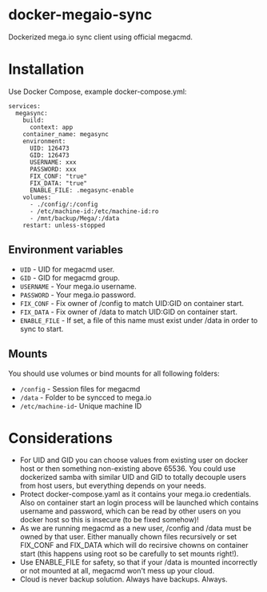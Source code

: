 # docker-megaio-sync
Dockerized mega.io sync client using official megacmd.

# Installation
Use Docker Compose, example docker-compose.yml:
```
services:
  megasync:
    build:
      context: app
    container_name: megasync
    environment:
      UID: 126473
      GID: 126473
      USERNAME: xxx
      PASSWORD: xxx
      FIX_CONF: "true"
      FIX_DATA: "true"
      ENABLE_FILE: .megasync-enable
    volumes:
      - ./config/:/config
      - /etc/machine-id:/etc/machine-id:ro
      - /mnt/backup/Mega/:/data
    restart: unless-stopped
```

## Environment variables
* ```UID``` - UID for megacmd user.
* ```GID``` - GID for megacmd group.
* ```USERNAME``` - Your mega.io username.
* ```PASSWORD``` - Your mega.io password.
* ```FIX_CONF``` - Fix owner of /config to match UID:GID on container start.
* ```FIX_DATA``` - Fix owner of /data to match UID:GID on container start.
* ```ENABLE_FILE``` - If set, a file of this name must exist under /data in order to sync to start.

## Mounts
You should use volumes or bind mounts for all following folders:
* ```/config``` - Session files for megacmd  
* ```/data``` - Folder to be syncced to mega.io
* ```/etc/machine-id```- Unique machine ID  

# Considerations
* For UID and GID you can choose values from existing user on docker host or then something non-existing above 65536. You could use dockerized samba with similar UID and GID to totally decouple users from host users, but everything depends on your needs.
* Protect docker-compose.yaml as it contains your mega.io credentials. Also on container start an login process will be launched which contains username and password, which can be read by other users on you docker host so this is insecure (to be fixed somehow)!
* As we are running megacmd as a new user, /config and /data must be owned by that user. Either manually chown files recursively or set FIX_CONF and FIX_DATA which will do recirsive chowns on container start (this happens using root so be carefully to set mounts right!).
* Use ENABLE_FILE for safety, so that if your /data is mounted incorrectly or not mounted at all, megacmd won't mess up your cloud.
* Cloud is never backup solution. Always have backups. Always.
